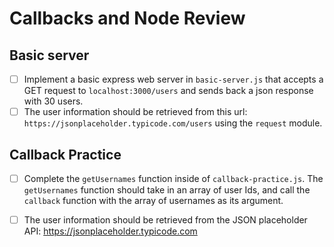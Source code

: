 # Callbacks and Node Review

## Basic server

- [ ] Implement a basic express web server in `basic-server.js` that accepts a GET request to `localhost:3000/users` and sends back a json response with 30 users. 
- [ ] The user information should be retrieved from this url: `https://jsonplaceholder.typicode.com/users` using the `request` module.

## Callback Practice

- [ ] Complete the `getUsernames` function inside of `callback-practice.js`. The `getUsernames` function should take in an array of user Ids, and call the `callback` function with the array of usernames as its argument.
- [ ] The user information should be retrieved from the JSON placeholder API: https://jsonplaceholder.typicode.com



